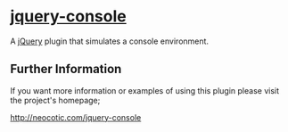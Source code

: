 # [jquery-console][]

A [jQuery][] plugin that simulates a console environment.

## Further Information

If you want more information or examples of using this plugin please visit the
project's homepage;

http://neocotic.com/jquery-console

[jquery]: http://jquery.com
[jquery-console]: http://neocotic.com/jquery-console